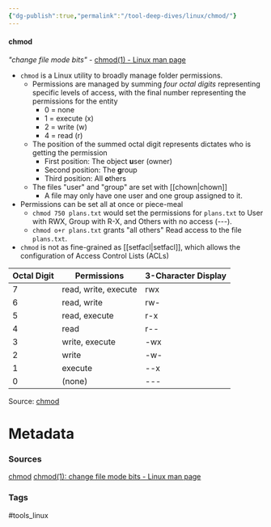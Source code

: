 ```yaml
---
{"dg-publish":true,"permalink":"/tool-deep-dives/linux/chmod/"}
---
```


#### chmod
*"change file mode bits"* - [chmod(1) - Linux man page](https://linux.die.net/man/1/chmod)
- `chmod` is a Linux utility to broadly manage folder permissions.
	- Permissions are managed by summing *four octal digits* representing specific levels of access, with the final number representing the permissions for the entity
		- 0 = none
		- 1 = execute (x)
		- 2 = write (w)
		- 4 = read (r)
	- The position of the summed octal digit represents dictates who is getting the permission
		- First position: The object **u**ser (owner)
		- Second position: The **g**roup
		- Third position: All **o**thers
	- The files "user" and "group" are set with [[chown\|chown]]
		- A file may only have one user and one group assigned to it.
- Permissions can be set all at once or piece-meal
	- `chmod 750 plans.txt` would set the permissions for `plans.txt` to User with RWX, Group with R-X, and Others with no access (---).
	- `chmod o+r plans.txt` grants "all others" Read access to the file `plans.txt`. 
- `chmod` is not as fine-grained as [[setfacl\|setfacl]], which allows the configuration of Access Control Lists (ACLs)


| Octal Digit | Permissions          | 3-Character Display |
| ----------- | -------------------- | ------------------- |
| 7           | read, write, execute | rwx                 |
| 6           | read, write          | rw-                 |
| 5           | read, execute        | r-x                 |
| 4           | read                 | r--                 |
| 3           | write, execute       | -wx                 |
| 2           | write                | -w-                 |
| 1           | execute              | --x                 |
| 0           | (none)               | ---                 |
Source: [chmod](https://gps.uml.edu/tutorials/unix-linux/unix/chmod.htm)




# Metadata

### Sources
[chmod](https://gps.uml.edu/tutorials/unix-linux/unix/chmod.htm)
[chmod(1): change file mode bits - Linux man page](https://linux.die.net/man/1/chmod)
### Tags
#tools_linux 